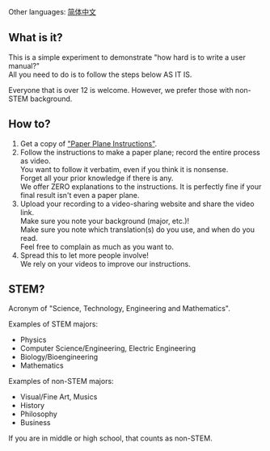 Other languages: [简体中文](index-zh-HanS.html)

## What is it?

This is a simple experiment to demonstrate "how hard is to write a user manual?"   
All you need to do is to follow the steps below AS IT IS.  

Everyone that is over 12 is welcome. However, we prefer those with non-STEM background.

## How to?

  1. Get a copy of ["Paper Plane Instructions"][link-manual].
  2. Follow the instructions to make a paper plane; record the entire process as video.  
     You want to follow it verbatim, even if you think it is nonsense.  
     Forget all your prior knowledge if there is any.  
     We offer ZERO explanations to the instructions.
     It is perfectly fine if your final result isn't even a paper plane.
  3. Upload your recording to a video-sharing website and share the video link.  
     Make sure you note your background (major, etc.)!    
     Make sure you note which translation(s) do you use, and when do you read.  
     Feel free to complain as much as you want to.
  4. Spread this to let more people involve!  
     We rely on your videos to improve our instructions.

## STEM?

Acronym of "Science, Technology, Engineering and Mathematics".  

Examples of STEM majors:

  - Physics
  - Computer Science/Engineering, Electric Engineering
  - Biology/Bioengineering
  - Mathematics

Examples of non-STEM majors:
  
  - Visual/Fine Art, Musics
  - History
  - Philosophy
  - Business

If you are in middle or high school, that counts as non-STEM.

[link-manual]: Instructions.md
